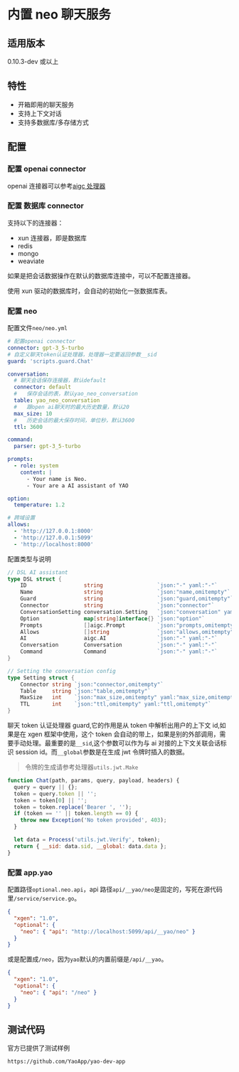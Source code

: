 # 内置 neo 聊天服务

## 适用版本

0.10.3-dev 或以上

## 特性

- 开箱即用的聊天服务
- 支持上下文对话
- 支持多数据库/多存储方式

## 配置

### 配置 openai connector

openai 连接器可以参考[aigc 处理器](aigc%E5%A4%84%E7%90%86%E5%99%A8.md)

### 配置 数据库 connector

支持以下的连接器：

- xun 连接器，即是数据库
- redis
- mongo
- weaviate

如果是把会话数据操作在默认的数据库连接中，可以不配置连接器。

使用 xun 驱动的数据库时，会自动的初始化一张数据库表。

### 配置 neo

配置文件`neo/neo.yml`

```yaml
# 配置openai connector
connector: gpt-3_5-turbo
# 自定义聊天token认证处理器，处理器一定要返回参数__sid
guard: 'scripts.guard.Chat'

conversation:
  # 聊天会话保存连接器，默认default
  connector: default
  #   保存会话的表，默认yao_neo_conversation
  table: yao_neo_conversation
  #   跟open ai聊天时的最大历史数量，默认20
  max_size: 10
  #   历史会话的最大保存时间，单位秒，默认3600
  ttl: 3600

command:
  parser: gpt-3_5-turbo

prompts:
  - role: system
    content: |
      - Your name is Neo.
      - Your are a AI assistant of YAO

option:
  temperature: 1.2

# 跨域设置
allows:
  - 'http://127.0.0.1:8000'
  - 'http://127.0.0.1:5099'
  - 'http://localhost:8000'
```

配置类型与说明

```go
// DSL AI assistant
type DSL struct {
	ID                  string                 `json:"-" yaml:"-"`
	Name                string                 `json:"name,omitempty"`
	Guard               string                 `json:"guard,omitempty"`
	Connector           string                 `json:"connector"`
	ConversationSetting conversation.Setting   `json:"conversation" yaml:"conversation"`
	Option              map[string]interface{} `json:"option"`
	Prompts             []aigc.Prompt          `json:"prompts,omitempty"`
	Allows              []string               `json:"allows,omitempty"`
	AI                  aigc.AI                `json:"-" yaml:"-"`
	Conversation        Conversation           `json:"-" yaml:"-"`
	Command             Command                `json:"-" yaml:"-"`
}

// Setting the conversation config
type Setting struct {
	Connector string `json:"connector,omitempty"`
	Table     string `json:"table,omitempty"`
	MaxSize   int    `json:"max_size,omitempty" yaml:"max_size,omitempty"`
	TTL       int    `json:"ttl,omitempty" yaml:"ttl,omitempty"`
}

```

聊天 token 认证处理器 guard,它的作用是从 token 中解析出用户的上下文 id,如果是在 xgen 框架中使用，这个 token 会自动的带上，如果是别的外部调用，需要手动处理。最重要的是`__sid`,这个参数可以作为与 ai 对接的上下文关联会话标识 session id。而`__global`参数是在生成 jwt 令牌时插入的数据。

> 令牌的生成请参考处理器`utils.jwt.Make`

```js
function Chat(path, params, query, payload, headers) {
  query = query || {};
  token = query.token || '';
  token = token[0] || '';
  token = token.replace('Bearer ', '');
  if (token == '' || token.length == 0) {
    throw new Exception('No token provided', 403);
  }

  let data = Process('utils.jwt.Verify', token);
  return { __sid: data.sid, __global: data.data };
}
```

### 配置 app.yao

配置路径`optional.neo.api`，api 路径`api/__yao/neo`是固定的，写死在源代码里`/service/service.go`。

```json
{
  "xgen": "1.0",
  "optional": {
    "neo": { "api": "http://localhost:5099/api/__yao/neo" }
  }
}
```

或是配置成`/neo`，因为`yao`默认的内置前缀是`/api/__yao`。

```json
{
  "xgen": "1.0",
  "optional": {
    "neo": { "api": "/neo" }
  }
}
```

## 测试代码

官方已提供了测试样例

```sh
https://github.com/YaoApp/yao-dev-app
```
